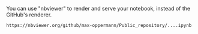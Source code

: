 You can use "nbviewer" to render and serve your notebook, instead of the GitHub's renderer.

`https://nbviewer.org/github/max-oppermann/Public_repository/....ipynb`
